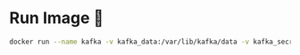# Run Image :100:
```bash
docker run --name kafka -v kafka_data:/var/lib/kafka/data -v kafka_secrets:/etc/kafka/secrets -v kafka_config:/mnt/shared/config -d -p 9092:9092 apache/kafka:3.7.0
```
